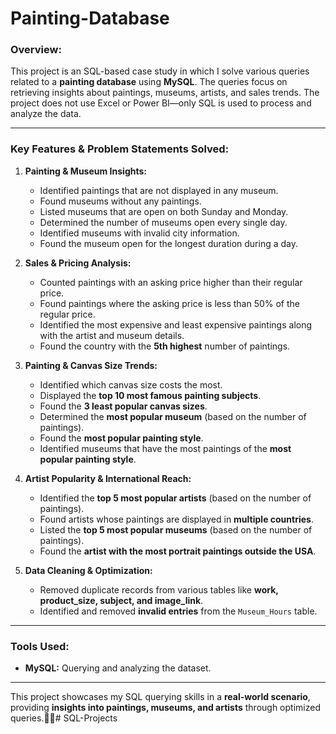 # Painting-Database

### **Overview:**  
This project is an SQL-based case study in which I solve various queries related to a **painting database** using **MySQL**. The queries focus on retrieving insights about paintings, museums, artists, and sales trends. The project does not use Excel or Power BI—only SQL is used to process and analyze the data.  

---

### **Key Features & Problem Statements Solved:**  

1. **Painting & Museum Insights:**  
   - Identified paintings that are not displayed in any museum.  
   - Found museums without any paintings.  
   - Listed museums that are open on both Sunday and Monday.  
   - Determined the number of museums open every single day.  
   - Identified museums with invalid city information.  
   - Found the museum open for the longest duration during a day.  

2. **Sales & Pricing Analysis:**  
   - Counted paintings with an asking price higher than their regular price.  
   - Found paintings where the asking price is less than 50% of the regular price.  
   - Identified the most expensive and least expensive paintings along with the artist and museum details.  
   - Found the country with the **5th highest** number of paintings.  

3. **Painting & Canvas Size Trends:**  
   - Identified which canvas size costs the most.  
   - Displayed the **top 10 most famous painting subjects**.  
   - Found the **3 least popular canvas sizes**.  
   - Determined the **most popular museum** (based on the number of paintings).  
   - Found the **most popular painting style**.  
   - Identified museums that have the most paintings of the **most popular painting style**.  

4. **Artist Popularity & International Reach:**  
   - Identified the **top 5 most popular artists** (based on the number of paintings).  
   - Found artists whose paintings are displayed in **multiple countries**.  
   - Listed the **top 5 most popular museums** (based on the number of paintings).  
   - Found the **artist with the most portrait paintings outside the USA**.  

5. **Data Cleaning & Optimization:**  
   - Removed duplicate records from various tables like **work, product_size, subject, and image_link**.  
   - Identified and removed **invalid entries** from the `Museum_Hours` table.  

---

### **Tools Used:**  
- **MySQL:** Querying and analyzing the dataset.    

---

This project showcases my SQL querying skills in a **real-world scenario**, providing **insights into paintings, museums, and artists** through optimized queries.🍕🚀# SQL-Projects
